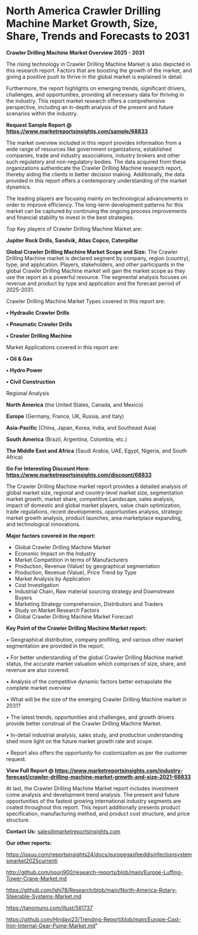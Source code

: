 # North America Crawler Drilling Machine Market Growth, Size, Share, Trends and Forecasts to 2031

<Strong> Crawler Drilling Machine Market Overview 2025 - 2031</strong>

The rising technology in Crawler Drilling Machine Market is also depicted in this research report. Factors that are boosting the growth of the market, and giving a positive push to thrive in the global market is explained in detail.

Furthermore, the report highlights on emerging trends, significant drivers, challenges, and opportunities, providing all necessary data for thriving in the industry. This report market research offers a comprehensive perspective, including an in-depth analysis of the present and future scenarios within the industry.

<strong>Request Sample Report @ <a href=https://www.marketreportsinsights.com/sample/68833>https://www.marketreportsinsights.com/sample/68833</a></strong>

The market overview included in this report provides information from a wide range of resources like government organizations, established companies, trade and industry associations, industry brokers and other such regulatory and non-regulatory bodies. The data acquired from these organizations authenticate the Crawler Drilling Machine research report, thereby aiding the clients in better decision making. Additionally, the data provided in this report offers a contemporary understanding of the market dynamics.

The leading players are focusing mainly on technological advancements in order to improve efficiency. The long-term development patterns for this market can be captured by continuing the ongoing process improvements and financial stability to invest in the best strategies.

Top Key players of Crawler Drilling Machine Market are:

<strong>Jupiter Rock Drills, Sandvik, Atlas Copco, Caterpillar</strong>

<strong><b>Global Crawler Drilling Machine Market Scope and Size:</b></strong>
The Crawler Drilling Machine market is declared segment by company, region (country), type, and application. Players, stakeholders, and other participants in the global Crawler Drilling Machine market will gain the market scope as they use the report as a powerful resource. The segmental analysis focuses on revenue and product by type and application and the forecast period of 2025-2031.

Crawler Drilling Machine Market Types covered in this report are:

<strong>• Hydraulic Crawler Drills

• Pneumatic Crawler Drills 

• Crawler Drilling Machine</strong>

Market Applications covered in this report are:

<strong>• Oil & Gas

• Hydro Power

• Civil Construction</strong> 

Regional Analysis

<strong>North America</strong> (the United States, Canada, and Mexico)

<strong>Europe</strong> (Germany, France, UK, Russia, and Italy)

<strong>Asia-Pacific</strong> (China, Japan, Korea, India, and Southeast Asia)

<strong>South America</strong> (Brazil, Argentina, Colombia, etc.)

<strong>The Middle East and Africa</strong> (Saudi Arabia, UAE, Egypt, Nigeria, and South Africa)

<strong>Go For Interesting Discount Here: <a href=https://www.marketreportsinsights.com/discount/68833>https://www.marketreportsinsights.com/discount/68833</a></strong>

The Crawler Drilling Machine market report provides a detailed analysis of global market size, regional and country-level market size, segmentation market growth, market share, competitive Landscape, sales analysis, impact of domestic and global market players, value chain optimization, trade regulations, recent developments, opportunities analysis, strategic market growth analysis, product launches, area marketplace expanding, and technological innovations.

<strong><b>Major factors covered in the report:</b></strong>
<ul>
  <li>Global Crawler Drilling Machine Market </li>
  <li>Economic Impact on the Industry</li>
  <li>Market Competition in terms of Manufacturers</li>
  <li>Production, Revenue (Value) by geographical segmentation</li>
  <li>Production, Revenue (Value), Price Trend by Type</li>
  <li>Market Analysis by Application</li>
  <li>Cost Investigation</li>
  <li>Industrial Chain, Raw material sourcing strategy and Downstream Buyers</li>
  <li>Marketing Strategy comprehension, Distributors and Traders</li>
  <li>Study on Market Research Factors</li>
  <li>Global Crawler Drilling Machine Market Forecast</li>
</ul>

<strong><b>Key Point of the Crawler Drilling Machine Market report:</b></strong>

• Geographical distribution, company profiling, and various other market segmentation are provided in the report.

• For better understanding of the global Crawler Drilling Machine market status, the accurate market valuation which comprises of size, share, and revenue are also covered.

• Analysis of the competitive dynamic factors better extrapolate the complete market overview

• What will be the size of the emerging Crawler Drilling Machine market in 2031?

• The latest trends, opportunities and challenges, and growth drivers provide better construal of the Crawler Drilling Machine Market.

• In-detail industrial analysis, sales study, and production understanding shed more light on the future market growth rate and scope.

• Report also offers the opportunity for customization as per the customer request.

<strong><b>View Full Report @ <a href=https://www.marketreportsinsights.com/industry-forecast/crawler-drilling-machine-market-growth-and-size-2021-68833>https://www.marketreportsinsights.com/industry-forecast/crawler-drilling-machine-market-growth-and-size-2021-68833</a></b></strong>


At last, the Crawler Drilling Machine Market report includes investment come analysis and development trend analysis. The present and future opportunities of the fastest growing international industry segments are coated throughout this report. This report additionally presents product specification, manufacturing method, and product cost structure, and price structure.

<strong>Contact Us:</strong>
sales@marketreportsinsights.com

<strong>Our other reports:</strong>

<a href=https://issuu.com/reportsinsights24/docs/europegasfeeddisinfectionsystemsmarket2025currenti>https://issuu.com/reportsinsights24/docs/europegasfeeddisinfectionsystemsmarket2025currenti</a>

<a href=http://github.com/noori900/research-reports/blob/main/Europe-Luffing-Tower-Crane-Market.md>http://github.com/noori900/research-reports/blob/main/Europe-Luffing-Tower-Crane-Market.md</a>

<a href=https://github.com/Ishi78/Research/blob/main/North-America-Rotary-Steerable-Systems-Market.md>https://github.com/Ishi78/Research/blob/main/North-America-Rotary-Steerable-Systems-Market.md</a>

<a href=https://tanomuno.com/illust/561737>https://tanomuno.com/illust/561737</a>

<a href=https://github.com/Hindavi23/Trending-Report/blob/main/Europe-Cast-Iron-Internal-Gear-Pump-Market.md>https://github.com/Hindavi23/Trending-Report/blob/main/Europe-Cast-Iron-Internal-Gear-Pump-Market.md</a>"
